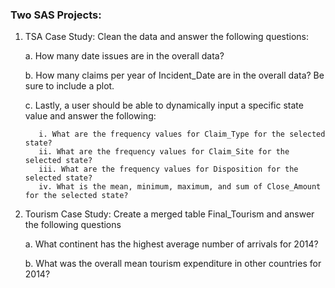 ### Two SAS Projects:

1. TSA Case Study: Clean the data and answer the following questions:

    a. How many date issues are in the overall data?
  
    b. How many claims per year of Incident_Date are in the overall data? Be sure to include a plot.
  
    c. Lastly, a user should be able to dynamically input a specific state value and answer the following:
    
          i. What are the frequency values for Claim_Type for the selected state?
          ii. What are the frequency values for Claim_Site for the selected state?
          iii. What are the frequency values for Disposition for the selected state?
          iv. What is the mean, minimum, maximum, and sum of Close_Amount for the selected state?


2. Tourism Case Study: Create a merged table Final_Tourism and answer the following questions

     a. What continent has the highest average number of arrivals for 2014?

     b. What was the overall mean tourism expenditure in other countries for 2014?
   

